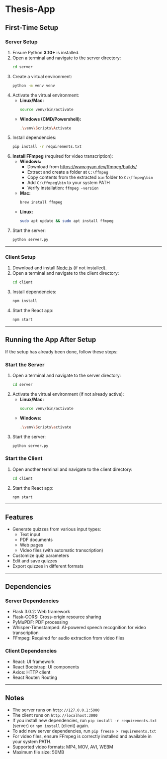 # Thesis-App

## **First-Time Setup**

### Server Setup

1. Ensure Python **3.10+** is installed.
2. Open a terminal and navigate to the server directory:
   ```sh
   cd server
   ```
3. Create a virtual environment:
   ```sh
   python -m venv venv
   ```
4. Activate the virtual environment:
   - **Linux/Mac:**
     ```sh
     source venv/bin/activate
     ```
   - **Windows (CMD/Powershell):**
     ```sh
     .\venv\Scripts\Activate
     ```
5. Install dependencies:
   ```sh
   pip install -r requirements.txt
   ```
6. **Install FFmpeg** (required for video transcription):
   - **Windows:**
     - Download from https://www.gyan.dev/ffmpeg/builds/
     - Extract and create a folder at `C:\ffmpeg`
     - Copy contents from the extracted `bin` folder to `C:\ffmpeg\bin`
     - Add `C:\ffmpeg\bin` to your system PATH
     - Verify installation: `ffmpeg -version`
   - **Mac:**
     ```sh
     brew install ffmpeg
     ```
   - **Linux:**
     ```sh
     sudo apt update && sudo apt install ffmpeg
     ```
7. Start the server:
   ```sh
   python server.py
   ```

---

### Client Setup

1. Download and install [Node.js](https://nodejs.org/en) (if not installed).
2. Open a terminal and navigate to the client directory:
   ```sh
   cd client
   ```
3. Install dependencies:
   ```sh
   npm install
   ```
4. Start the React app:
   ```sh
   npm start
   ```

---

## **Running the App After Setup**

If the setup has already been done, follow these steps:

### **Start the Server**

1. Open a terminal and navigate to the server directory:
   ```sh
   cd server
   ```
2. Activate the virtual environment (if not already active):
   - **Linux/Mac:**
     ```sh
     source venv/bin/activate
     ```
   - **Windows:**
     ```sh
     .\venv\Scripts\activate
     ```
3. Start the server:
   ```sh
   python server.py
   ```

### **Start the Client**

1. Open another terminal and navigate to the client directory:
   ```sh
   cd client
   ```
2. Start the React app:
   ```sh
   npm start
   ```

---

## **Features**

- Generate quizzes from various input types:
  - Text input
  - PDF documents
  - Web pages
  - Video files (with automatic transcription)
- Customize quiz parameters
- Edit and save quizzes
- Export quizzes in different formats

---

## **Dependencies**

### Server Dependencies

- Flask 3.0.2: Web framework
- Flask-CORS: Cross-origin resource sharing
- PyMuPDF: PDF processing
- Whisper-Timestamped: AI-powered speech recognition for video transcription
- FFmpeg: Required for audio extraction from video files

### Client Dependencies

- React: UI framework
- React Bootstrap: UI components
- Axios: HTTP client
- React Router: Routing

---

## **Notes**

- The server runs on `http://127.0.0.1:5000`
- The client runs on `http://localhost:3000`
- If you install new dependencies, run `pip install -r requirements.txt` (server) or `npm install` (client) again.
- To add new server dependencies, run `pip freeze > requirements.txt`
- For video files, ensure FFmpeg is correctly installed and available in your system PATH.
- Supported video formats: MP4, MOV, AVI, WEBM
- Maximum file size: 50MB
